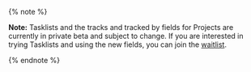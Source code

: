 {% note %}

**Note:** Tasklists and the tracks and tracked by fields for Projects are currently in private beta and subject to change. If you are interested in trying Tasklists and using the new fields, you can join the [waitlist](https://aka.ms/tasklist-roadmap-signup).

{% endnote %}